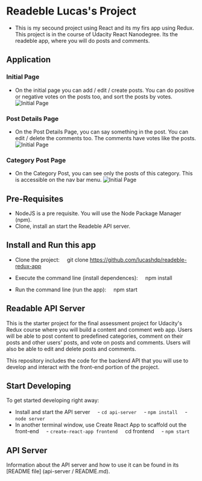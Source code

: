 # Readeble Lucas's Project

- This is my secound project using React and its my firs app using Redux. This project is in the course of Udacity React Nanodegree. Its the readeble app, where you will do posts and comments.

## Application

### Initial Page
- On the initial page you can add / edit / create posts. You can do positive or negative votes on the posts too, and sort the posts by votes.
![Initial Page](https://raw.githubusercontent.com/lucashdp/readeble-redux-app/master/initialPage.jpg)

### Post Details Page
- On the Post Details Page, you can say something in the post. You can edit / delete the comments too. The comments have votes like the posts.
![Initial Page](https://raw.githubusercontent.com/lucashdp/readeble-redux-app/master/postDetails.JPG)


### Category Post Page
- On the Category Post, you can see only the posts of this category. This is accessible on the nav bar menu.
![Initial Page](https://raw.githubusercontent.com/lucashdp/readeble-redux-app/master/categoryPost.JPG)

## Pre-Requisites

- NodeJS is a pre requisite. You will use the Node Package Manager (npm).
- Clone, install an start the Readeble API server.

## Install and Run this app

- Clone the project:
    git clone https://github.com/lucashdp/readeble-redux-app

- Execute the command line (install dependences):
    npm install

- Run the command line (run the app):
    npm start

## Readable API Server

This is the starter project for the final assessment project for Udacity's Redux course where you will build a content and comment web app. Users will be able to post content to predefined categories, comment on their posts and other users' posts, and vote on posts and comments. Users will also be able to edit and delete posts and comments.

This repository includes the code for the backend API that you will use to develop and interact with the front-end portion of the project.

## Start Developing

To get started developing right away:

* Install and start the API server
    - `cd api-server`
    - `npm install`
    - `node server`
* In another terminal window, use Create React App to scaffold out the front-end
    - `create-react-app frontend`
    cd frontend
    - `npm start`

## API Server

Information about the API server and how to use it can be found in its [README file] (api-server / README.md).